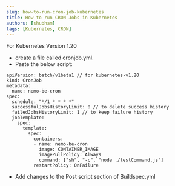 ```yaml
---
slug: how-to-run-cron-job-kubernetes
title: How to run CRON Jobs in Kubernetes
authors: [shubham]
tags: [Kubernetes, CRON]
---
```


For Kubernetes Version 1.20

- create a file called cronjob.yml.
- Paste the below script:

```
apiVersion: batch/v1beta1 // for kubernetes-v1.20
kind: CronJob
metadata:
  name: nemo-be-cron
spec:
  schedule: "*/1 * * * *"
  successfulJobsHistoryLimit: 0 // to delete success history
  failedJobsHistoryLimit: 1 // to keep failure history
  jobTemplate:
    spec:
      template:
        spec:
          containers:
          - name: nemo-be-cron
            image: CONTAINER_IMAGE
            imagePullPolicy: Always
            command: ["sh", "-c", "node ./testCommand.js"]
          restartPolicy: OnFailure
```

- Add changes to the Post script section of Buildspec.yml
